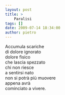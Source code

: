 ```yaml
---
layout: post
title: >
    Paralisi
tags: []
date: 2009-07-14 18:34:00
author: pietro
---
```

Accumula scariche<br/>di dolore ignorato<br/>dolore fisico<br/>che lascia spezzato<br/>chi non riesce<br/>a sentirsi nato<br/>non si potrà più muovere<br/>appena avrà<br/>cominciato a vivere.
